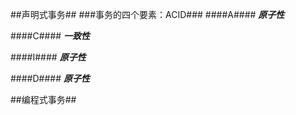 ##声明式事务##
###事务的四个要素：ACID###
####A####
***原子性***  


####C####
***一致性***



####I####
***原子性***




####D####
***原子性***






















##编程式事务##